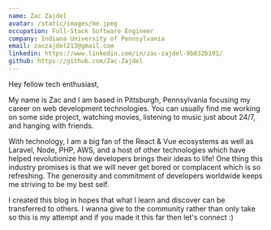 ```yaml
---
name: Zac Zajdel
avatar: /static/images/me.jpeg
occupation: Full-Stack Software Engineer
company: Indiana University of Pennsylvania
email: zaczajdel213@gmail.com
linkedin: https://www.linkedin.com/in/zac-zajdel-9b832b191/
github: https://github.com/Zac-Zajdel
---
```


Hey fellow tech enthusiast,

My name is Zac and I am based in Pittsburgh, Pennsylvania focusing my career on web development technologies.
You can usually find me working on some side project, watching movies, listening to music just about 24/7, and hanging with friends.

With technology, I am a big fan of the React & Vue ecosystems as well as Laravel, Node, PHP, AWS, and a host of other technologies
which have helped revolutionize how developers brings their ideas to life!
One thing this industry promises is that we will never get bored or complacent which is so refreshing.
The generosity and commitment of developers worldwide keeps me striving to be my best self.

I created this blog in hopes that what I learn and discover can be transferred to others.
I wanna give to the community rather than only take so this is my attempt and if you made it this far then let's connect :)
